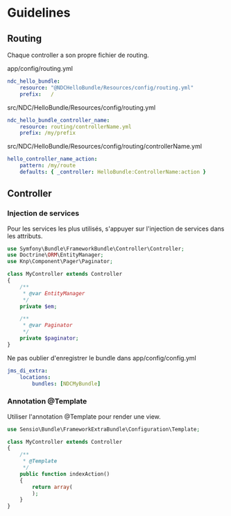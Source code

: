 # Guidelines

## Routing

Chaque controller a son propre fichier de routing.

app/config/routing.yml
```YAML
ndc_hello_bundle:
    resource: "@NDCHelloBundle/Resources/config/routing.yml"
    prefix:   /
```

src/NDC/HelloBundle/Resources/config/routing.yml
```YAML
ndc_hello_bundle_controller_name:
    resource: routing/controllerName.yml
    prefix: /my/prefix
```

src/NDC/HelloBundle/Resources/config/routing/controllerName.yml
```YAML
hello_controller_name_action:
    pattern: /my/route
    defaults: { _controller: HelloBundle:ControllerName:action }
```

## Controller

### Injection de services

Pour les services les plus utilisés, s'appuyer sur l'injection de services dans les attributs.

```PHP
use Symfony\Bundle\FrameworkBundle\Controller\Controller;
use Doctrine\ORM\EntityManager;
use Knp\Component\Pager\Paginator;

class MyController extends Controller
{
    /**
     * @var EntityManager
     */
    private $em;

    /**
     * @var Paginator
     */
    private $paginator;
}
```

Ne pas oublier d'enregistrer le bundle dans app/config/config.yml
```YAML
jms_di_extra:
    locations:
        bundles: [NDCMyBundle]
```

### Annotation @Template

Utiliser l'annotation @Template pour render une view.

```PHP
use Sensio\Bundle\FrameworkExtraBundle\Configuration\Template;

class MyController extends Controller
{
    /**
     * @Template
     */
    public function indexAction()
    {
        return array(
        );
    }
}
```